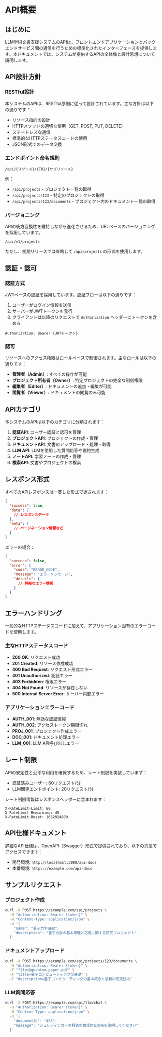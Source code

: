 # API概要

## はじめに

LLM学術文書支援システムのAPIは、フロントエンドアプリケーションとバックエンドサービス間の通信を行うための標準化されたインターフェースを提供します。本ドキュメントでは、システムが提供するAPIの全体像と設計思想について説明します。

## API設計方針

### RESTful設計

本システムのAPIは、RESTful原則に従って設計されています。主な方針は以下の通りです：

- リソース指向の設計
- HTTPメソッドの適切な使用（GET, POST, PUT, DELETE）
- ステートレスな通信
- 標準的なHTTPステータスコードの使用
- JSON形式でのデータ交換

### エンドポイント命名規則

```
/api/{リソース}/{ID}/{サブリソース}
```

例：
- `/api/projects` - プロジェクト一覧の取得
- `/api/projects/123` - 特定のプロジェクトの取得
- `/api/projects/123/documents` - プロジェクト内のドキュメント一覧の取得

### バージョニング

APIの後方互換性を維持しながら進化させるため、URLベースのバージョニングを採用しています。

```
/api/v1/projects
```

ただし、初期リリースでは省略して `/api/projects` の形式を使用します。

## 認証・認可

### 認証方式

JWTベースの認証を採用しています。認証フローは以下の通りです：

1. ユーザーがログイン情報を送信
2. サーバーがJWTトークンを発行
3. クライアントは以降のリクエストで `Authorization` ヘッダーにトークンを含める

```
Authorization: Bearer {JWTトークン}
```

### 認可

リソースへのアクセス権限はロールベースで制御されます。主なロールは以下の通りです：

- **管理者（Admin）**: すべての操作が可能
- **プロジェクト所有者（Owner）**: 特定プロジェクトの完全な制御権限
- **編集者（Editor）**: ドキュメントの追加・編集が可能
- **閲覧者（Viewer）**: ドキュメントの閲覧のみ可能

## APIカテゴリ

本システムのAPIは以下のカテゴリに分類されます：

1. **認証API**: ユーザー認証と認可を管理
2. **プロジェクトAPI**: プロジェクトの作成・管理
3. **ドキュメントAPI**: 文書のアップロード・処理・取得
4. **LLM API**: LLMを使用した質問応答や要約生成
5. **ノートAPI**: 学習ノートの作成・管理
6. **検索API**: 文書やプロジェクトの検索

## レスポンス形式

すべてのAPIレスポンスは一貫した形式で返されます：

```json
{
  "success": true,
  "data": {
    // レスポンスデータ
  },
  "meta": {
    // ページネーション情報など
  }
}
```

エラーの場合：

```json
{
  "success": false,
  "error": {
    "code": "ERROR_CODE",
    "message": "エラーメッセージ",
    "details": {
      // 詳細なエラー情報
    }
  }
}
```

## エラーハンドリング

一般的なHTTPステータスコードに加えて、アプリケーション固有のエラーコードを使用します。

### 主なHTTPステータスコード

- **200 OK**: リクエスト成功
- **201 Created**: リソース作成成功
- **400 Bad Request**: リクエスト形式エラー
- **401 Unauthorized**: 認証エラー
- **403 Forbidden**: 権限エラー
- **404 Not Found**: リソースが存在しない
- **500 Internal Server Error**: サーバー内部エラー

### アプリケーションエラーコード

- **AUTH_001**: 無効な認証情報
- **AUTH_002**: アクセストークン期限切れ
- **PROJ_001**: プロジェクト作成エラー
- **DOC_001**: ドキュメント処理エラー
- **LLM_001**: LLM API呼び出しエラー

## レート制限

APIの安定性と公平な利用を確保するため、レート制限を実装しています：

- 認証済みユーザー: 60リクエスト/分
- LLM関連エンドポイント: 20リクエスト/分

レート制限情報はレスポンスヘッダーに含まれます：

```
X-RateLimit-Limit: 60
X-RateLimit-Remaining: 45
X-RateLimit-Reset: 1632924800
```

## API仕様ドキュメント

詳細なAPI仕様は、OpenAPI（Swagger）形式で提供されており、以下の方法でアクセスできます：

- 開発環境: `http://localhost:3000/api-docs`
- 本番環境: `https://example.com/api-docs`

## サンプルリクエスト

### プロジェクト作成

```bash
curl -X POST https://example.com/api/projects \
  -H "Authorization: Bearer {token}" \
  -H "Content-Type: application/json" \
  -d '{
    "name": "量子力学研究",
    "description": "量子力学の基本原理と応用に関する研究プロジェクト"
  }'
```

### ドキュメントアップロード

```bash
curl -X POST https://example.com/api/projects/123/documents \
  -H "Authorization: Bearer {token}" \
  -F "file=@quantum_paper.pdf" \
  -F "title=量子コンピューティングの基礎" \
  -F "description=量子コンピューティングの基本概念と最新の研究動向"
```

### LLM質問応答

```bash
curl -X POST https://example.com/api/llm/chat \
  -H "Authorization: Bearer {token}" \
  -H "Content-Type: application/json" \
  -d '{
    "documentId": "456",
    "message": "シュレディンガー方程式の物理的な意味を説明してください"
  }'
```
